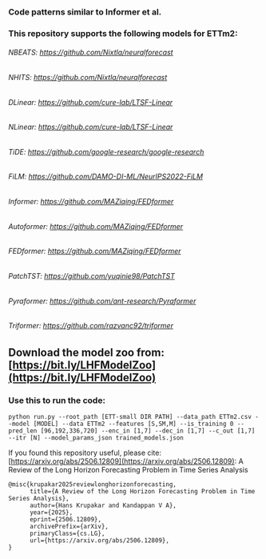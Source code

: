 ### Code patterns similar to Informer et al.

### This repository supports the following models for ETTm2:

###### NBEATS: https://github.com/Nixtla/neuralforecast
###### NHITS: https://github.com/Nixtla/neuralforecast
###### DLinear: https://github.com/cure-lab/LTSF-Linear
###### NLinear: https://github.com/cure-lab/LTSF-Linear
###### TiDE: https://github.com/google-research/google-research
###### FiLM: https://github.com/DAMO-DI-ML/NeurIPS2022-FiLM

###### Informer: https://github.com/MAZiqing/FEDformer
###### Autoformer: https://github.com/MAZiqing/FEDformer
###### FEDformer: https://github.com/MAZiqing/FEDformer
###### PatchTST: https://github.com/yuqinie98/PatchTST

###### Pyraformer: https://github.com/ant-research/Pyraformer
###### Triformer: https://github.com/razvanc92/triformer

## Download the model zoo from: [https://bit.ly/LHFModelZoo](https://bit.ly/LHFModelZoo)

### Use this to run the code:

```
python run.py --root_path [ETT-small DIR PATH] --data_path ETTm2.csv --model [MODEL] --data ETTm2 --features [S,SM,M] --is_training 0 --pred_len [96,192,336,720] --enc_in [1,7] --dec_in [1,7] --c_out [1,7] --itr [N] --model_params_json trained_models.json
```

If you found this repository useful, please cite: [https://arxiv.org/abs/2506.12809](https://arxiv.org/abs/2506.12809): A Review of the Long Horizon Forecasting Problem in Time Series Analysis
```
@misc{krupakar2025reviewlonghorizonforecasting,
      title={A Review of the Long Horizon Forecasting Problem in Time Series Analysis}, 
      author={Hans Krupakar and Kandappan V A},
      year={2025},
      eprint={2506.12809},
      archivePrefix={arXiv},
      primaryClass={cs.LG},
      url={https://arxiv.org/abs/2506.12809}, 
}
```
